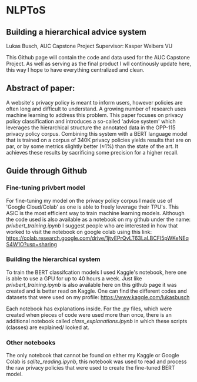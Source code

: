 # NLPToS
## Building a hierarchical advice system
Lukas Busch, AUC Capstone Project
Supervisor: Kasper Welbers VU

This Github page will contain the code and data used for the AUC Capstone Project. 
As well as serving as the final product I wll continously update here, this way I hope to have everything centralized and clean.


## Abstract of paper:

A website's privacy policy is meant to inform users, however policies are often long and difficult to understand. A growing number of research uses machine learning to address this problem. This paper focuses on privacy policy classification and introduces a so-called 'advice system' which leverages the hierarchical structure the annotated data in the OPP-115 privacy policy corpus. Combining this system with a BERT language model that is trained on a corpus of 340K privacy policies yields results that are on par, or by some metrics slightly better ($\approx$1\%) than the state of the art. It achieves these results by sacrificing some precision for a higher recall. 

## Guide through Github

 ### Fine-tuning privbert model
 For fine-tuning my model on the privacy policy corpus I made use of 'Google Cloud/Colab' as one is able to freely leverage their TPU's. This ASIC is the most efficient way to train machine learning models. Although the code used is also available as a notebook on my github under the name: *privbert_training.ipynb* I suggest people who are interested in how that worked to visit the notebook on google colab using this link: https://colab.research.google.com/drive/1jtvEPrQvLT63LaLBCFI5pWKeNEqS4W1O?usp=sharing
 
 ### Building the hierarchical system
 To train the BERT classifcation models I used Kaggle's notebook, here one is able to use a GPU for up to 40 hours a week. Just like *privbert_training.ipynb* is also available here on this github page it was created and is better read on Kaggle. One can find the different codes and datasets that were used on my profile: https://www.kaggle.com/lukasbusch
 
 Each notebook has explanations inside. For the .py files, which were created when pieces of code were used more than once, there is an additional notebook called *class_explanations.ipynb* in which these scripts (classes) are explained/ looked at.
 
 ### Other notebooks
 The only notebook that cannot be found on either my Kaggle or Google Colab is *sqlite_reading.ipynb*, this notebook was used to read and process the raw privacy policies that were used to create the fine-tuned BERT model.
